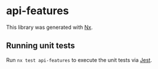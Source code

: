 # api-features

This library was generated with [Nx](https://nx.dev).

## Running unit tests

Run `nx test api-features` to execute the unit tests via [Jest](https://jestjs.io).
